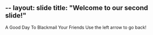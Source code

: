 --
layout: slide
title: "Welcome to our second slide!"
---
A Good Day To Blackmail Your Friends
Use the left arrow to go back!
